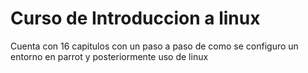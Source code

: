 # Curso de Introduccion a linux

Cuenta con 16 capitulos con un paso a paso de como se configuro un entorno en parrot y posteriormente uso de linux

